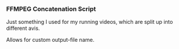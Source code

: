### FFMPEG Concatenation Script ###

Just something I used for my running videos, which are split up into different avis.

Allows for custom output-file name.
